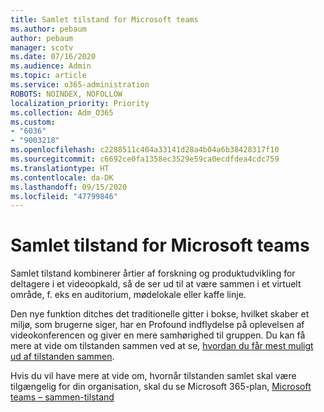 ```yaml
---
title: Samlet tilstand for Microsoft teams
ms.author: pebaum
author: pebaum
manager: scotv
ms.date: 07/16/2020
ms.audience: Admin
ms.topic: article
ms.service: o365-administration
ROBOTS: NOINDEX, NOFOLLOW
localization_priority: Priority
ms.collection: Adm_O365
ms.custom:
- "6036"
- "9003218"
ms.openlocfilehash: c2288511c404a33141d28a4b04a6b38428317f10
ms.sourcegitcommit: c6692ce0fa1358ec3529e59ca0ecdfdea4cdc759
ms.translationtype: HT
ms.contentlocale: da-DK
ms.lasthandoff: 09/15/2020
ms.locfileid: "47799846"
---
```

# <a name="microsoft-teams-together-mode"></a>Samlet tilstand for Microsoft teams

Samlet tilstand kombinerer årtier af forskning og produktudvikling for deltagere i et videoopkald, så de ser ud til at være sammen i et virtuelt område, f. eks en auditorium, mødelokale eller kaffe linje. 

Den nye funktion ditches det traditionelle gitter i bokse, hvilket skaber et miljø, som brugerne siger, har en Profound indflydelse på oplevelsen af videokonferencen og giver en mere samhørighed til gruppen. Du kan få mere at vide om tilstanden sammen ved at se, [hvordan du får mest muligt ud af tilstanden sammen](https://techcommunity.microsoft.com/t5/microsoft-teams-blog/how-to-get-the-most-from-together-mode/ba-p/1509496).  

Hvis du vil have mere at vide om, hvornår tilstanden samlet skal være tilgængelig for din organisation, skal du se Microsoft 365-plan, [Microsoft teams – sammen-tilstand](https://www.microsoft.com/microsoft-365/roadmap?featureid=65942)